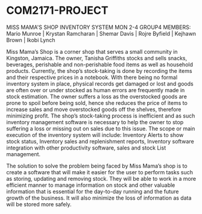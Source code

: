 # COM2171-PROJECT
MISS MAMA'S SHOP INVENTORY SYSTEM
MON 2-4 GROUP4 MEMBERS: Mario Munroe | Krystan Ramcharan | Shemar Davis | Rojre Byfield | Kejhawn Brown | Ikobi Lynch 

Miss Mama’s Shop is a corner shop that serves a small community in Kingston, Jamaica. The owner, Tanisha Griffiths stocks and sells snacks, beverages, perishable and non-perishable food items as well as household products. Currently, the shop’s stock-taking is done by recording the items and their respective prices in a notebook.
With there being no formal inventory system in place, physical records get damaged or lost and goods are often over or under stocked as human errors are frequently made in stock estimation. The owner suffers a loss as the overstocked goods are prone to  spoil before being sold, hence she reduces the price of items to increase sales and move overstocked goods off the shelves, therefore minimizing profit. The shop’s stock-taking process is inefficient and as such inventory management software is necessary to help the owner to stop suffering a loss or missing out on sales due to this issue. The scope or main execution of the inventory system will include: Inventory Alerts to show stock status, Inventory sales and replenishment reports, Inventory software integration with other productivity software, sales and stock List management.

The solution to solve the problem being faced by Miss Mama’s shop is to create a software that will make it easier for the user to perform tasks such as storing, updating and removing stock. They will be able to work in a more efficient manner to manage information on stock and other valuable information that is essential for the day-to-day running and the future growth of the business. It will also minimize the loss of information as data will be stored more safely.

